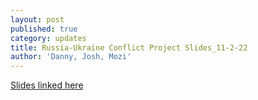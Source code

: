 ```yaml
---
layout: post
published: true
category: updates
title: Russia-Ukraine Conflict Project Slides_11-2-22
author: 'Danny, Josh, Mozi'
---
```

[Slides linked here](https://docs.google.com/presentation/d/1t4JbvLfTVsPYCnLLnA46DNEtu402_IQB62P--47Iwdg/edit#slide=id.g17d55237e85_0_122)